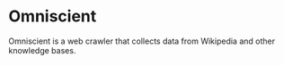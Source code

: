 # Omniscient

Omniscient is a web crawler that collects data from Wikipedia and other knowledge bases.
